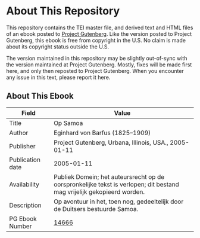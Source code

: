 # About This Repository

This repository contains the TEI master file, and derived text and HTML files of an ebook posted to [Project Gutenberg](https://www.gutenberg.org/). Like the version posted to Project Gutenberg, this ebook is free from copyright in the U.S. No claim is made about its copyright status outside the U.S.

The version maintained in this repository may be slightly out-of-sync with the version maintained at Project Gutenberg. Mostly, fixes will be made first here, and only then reposted to Project Gutenberg. When you encounter any issue in this text, please report it here.

## About This Ebook

| Field | Value |
| ----- | ----- |
| Title | Op Samoa |
| Author | Eginhard von Barfus (1825–1909) |
| Publisher | Project Gutenberg, Urbana, Illinois, USA., 2005-01-11 |
| Publication date | 2005-01-11 |
| Availability | Publiek Domein; het auteursrecht op de oorspronkelijke tekst is verlopen; dit bestand mag vrijelijk gekopieerd worden. |
| Description | Op avontuur in het, toen nog, gedeeltelijk door de Duitsers bestuurde Samoa. |
| PG Ebook Number | [14666](https://www.gutenberg.org/ebooks/14666) |
